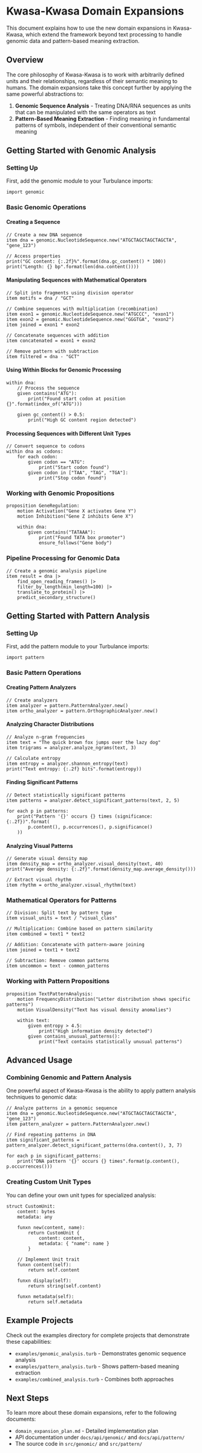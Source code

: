 # Kwasa-Kwasa Domain Expansions

This document explains how to use the new domain expansions in Kwasa-Kwasa, which extend the framework beyond text processing to handle genomic data and pattern-based meaning extraction.

## Overview

The core philosophy of Kwasa-Kwasa is to work with arbitrarily defined units and their relationships, regardless of their semantic meaning to humans. The domain expansions take this concept further by applying the same powerful abstractions to:

1. **Genomic Sequence Analysis** - Treating DNA/RNA sequences as units that can be manipulated with the same operators as text
2. **Pattern-Based Meaning Extraction** - Finding meaning in fundamental patterns of symbols, independent of their conventional semantic meaning

## Getting Started with Genomic Analysis

### Setting Up

First, add the genomic module to your Turbulance imports:

```turbulance
import genomic
```

### Basic Genomic Operations

#### Creating a Sequence

```turbulance
// Create a new DNA sequence
item dna = genomic.NucleotideSequence.new("ATGCTAGCTAGCTAGCTA", "gene_123")

// Access properties
print("GC content: {:.2f}%".format(dna.gc_content() * 100))
print("Length: {} bp".format(len(dna.content())))
```

#### Manipulating Sequences with Mathematical Operators

```turbulance
// Split into fragments using division operator
item motifs = dna / "GCT"

// Combine sequences with multiplication (recombination)
item exon1 = genomic.NucleotideSequence.new("ATGCCC", "exon1")
item exon2 = genomic.NucleotideSequence.new("GGGTGA", "exon2")
item joined = exon1 * exon2

// Concatenate sequences with addition
item concatenated = exon1 + exon2

// Remove pattern with subtraction
item filtered = dna - "GCT"
```

#### Using Within Blocks for Genomic Processing

```turbulance
within dna:
    // Process the sequence
    given contains("ATG"):
        print("Found start codon at position {}".format(index_of("ATG")))
        
    given gc_content() > 0.5:
        print("High GC content region detected")
```

#### Processing Sequences with Different Unit Types

```turbulance
// Convert sequence to codons
within dna as codons:
    for each codon:
        given codon == "ATG":
            print("Start codon found")
        given codon in ["TAA", "TAG", "TGA"]:
            print("Stop codon found")
```

### Working with Genomic Propositions

```turbulance
proposition GeneRegulation:
    motion Activation("Gene X activates Gene Y")
    motion Inhibition("Gene Z inhibits Gene X")
    
    within dna:
        given contains("TATAAA"):
            print("Found TATA box promoter")
            ensure_follows("Gene body")
```

### Pipeline Processing for Genomic Data

```turbulance
// Create a genomic analysis pipeline
item result = dna |>
    find_open_reading_frames() |>
    filter_by_length(min_length=100) |>
    translate_to_protein() |>
    predict_secondary_structure()
```

## Getting Started with Pattern Analysis

### Setting Up

First, add the pattern module to your Turbulance imports:

```turbulance
import pattern
```

### Basic Pattern Operations

#### Creating Pattern Analyzers

```turbulance
// Create analyzers
item analyzer = pattern.PatternAnalyzer.new()
item ortho_analyzer = pattern.OrthographicAnalyzer.new()
```

#### Analyzing Character Distributions

```turbulance
// Analyze n-gram frequencies
item text = "The quick brown fox jumps over the lazy dog"
item trigrams = analyzer.analyze_ngrams(text, 3)

// Calculate entropy
item entropy = analyzer.shannon_entropy(text)
print("Text entropy: {:.2f} bits".format(entropy))
```

#### Finding Significant Patterns

```turbulance
// Detect statistically significant patterns
item patterns = analyzer.detect_significant_patterns(text, 2, 5)

for each p in patterns:
    print("Pattern '{}' occurs {} times (significance: {:.2f})".format(
        p.content(), p.occurrences(), p.significance()
    ))
```

#### Analyzing Visual Patterns

```turbulance
// Generate visual density map
item density_map = ortho_analyzer.visual_density(text, 40)
print("Average density: {:.2f}".format(density_map.average_density()))

// Extract visual rhythm
item rhythm = ortho_analyzer.visual_rhythm(text)
```

### Mathematical Operators for Patterns

```turbulance
// Division: Split text by pattern type
item visual_units = text / "visual_class"

// Multiplication: Combine based on pattern similarity
item combined = text1 * text2

// Addition: Concatenate with pattern-aware joining
item joined = text1 + text2

// Subtraction: Remove common patterns
item uncommon = text - common_patterns
```

### Working with Pattern Propositions

```turbulance
proposition TextPatternAnalysis:
    motion FrequencyDistribution("Letter distribution shows specific patterns")
    motion VisualDensity("Text has visual density anomalies")
    
    within text:
        given entropy > 4.5:
            print("High information density detected")
        given contains_unusual_patterns():
            print("Text contains statistically unusual patterns")
```

## Advanced Usage

### Combining Genomic and Pattern Analysis

One powerful aspect of Kwasa-Kwasa is the ability to apply pattern analysis techniques to genomic data:

```turbulance
// Analyze patterns in a genomic sequence
item dna = genomic.NucleotideSequence.new("ATGCTAGCTAGCTAGCTA", "gene_123")
item pattern_analyzer = pattern.PatternAnalyzer.new()

// Find repeating patterns in DNA
item significant_patterns = pattern_analyzer.detect_significant_patterns(dna.content(), 3, 7)

for each p in significant_patterns:
    print("DNA pattern '{}' occurs {} times".format(p.content(), p.occurrences()))
```

### Creating Custom Unit Types

You can define your own unit types for specialized analysis:

```turbulance
struct CustomUnit:
    content: bytes
    metadata: any
    
    funxn new(content, name):
        return CustomUnit {
            content: content,
            metadata: { "name": name }
        }
    
    // Implement Unit trait
    funxn content(self):
        return self.content
    
    funxn display(self):
        return string(self.content)
    
    funxn metadata(self):
        return self.metadata
```

## Example Projects

Check out the examples directory for complete projects that demonstrate these capabilities:

- `examples/genomic_analysis.turb` - Demonstrates genomic sequence analysis
- `examples/pattern_analysis.turb` - Shows pattern-based meaning extraction
- `examples/combined_analysis.turb` - Combines both approaches

## Next Steps

To learn more about these domain expansions, refer to the following documents:

- `domain_expansion_plan.md` - Detailed implementation plan
- API documentation under `docs/api/genomic/` and `docs/api/pattern/`
- The source code in `src/genomic/` and `src/pattern/` 